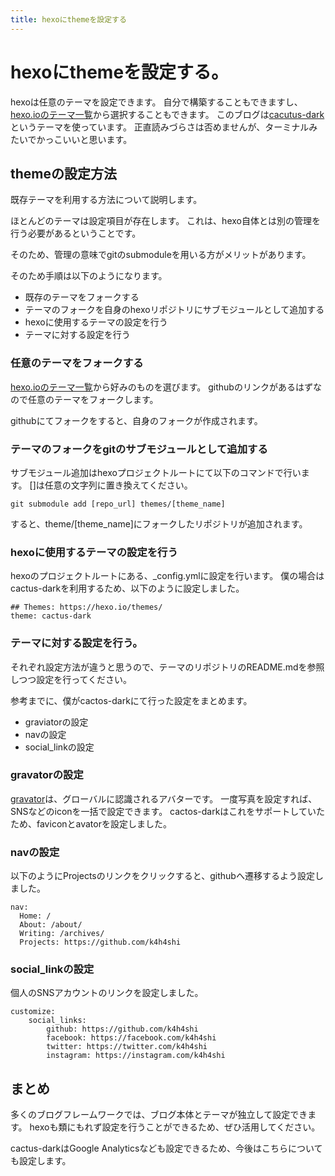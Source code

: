 ```yaml
---
title: hexoにthemeを設定する
---
```


# hexoにthemeを設定する。
hexoは任意のテーマを設定できます。
自分で構築することもできますし、[hexo.ioのテーマ一覧](https://hexo.io/themes/)から選択することもできます。
このブログは[cacutus-dark](https://probberechts.github.io/cactus-dark/)というテーマを使っています。
正直読みづらさは否めませんが、ターミナルみたいでかっこいいと思います。

## themeの設定方法
既存テーマを利用する方法について説明します。

ほとんどのテーマは設定項目が存在します。
これは、hexo自体とは別の管理を行う必要があるということです。

そのため、管理の意味でgitのsubmoduleを用いる方がメリットがあります。

そのため手順は以下のようになります。

- 既存のテーマをフォークする
- テーマのフォークを自身のhexoリポジトリにサブモジュールとして追加する
- hexoに使用するテーマの設定を行う
- テーマに対する設定を行う

### 任意のテーマをフォークする
[hexo.ioのテーマ一覧](https://hexo.io/themes/)から好みのものを選びます。
githubのリンクがあるはずなので任意のテーマをフォークします。

githubにてフォークをすると、自身のフォークが作成されます。


### テーマのフォークをgitのサブモジュールとして追加する
サブモジュール追加はhexoプロジェクトルートにて以下のコマンドで行います。
[]は任意の文字列に置き換えてください。

```
git submodule add [repo_url] themes/[theme_name]
```

すると、theme/[theme\_name]にフォークしたリポジトリが追加されます。

### hexoに使用するテーマの設定を行う
hexoのプロジェクトルートにある、\_config.ymlに設定を行います。
僕の場合はcactus-darkを利用するため、以下のように設定しました。

```
## Themes: https://hexo.io/themes/
theme: cactus-dark
```

### テーマに対する設定を行う。
それぞれ設定方法が違うと思うので、テーマのリポジトリのREADME.mdを参照しつつ設定を行ってください。

参考までに、僕がcactos-darkにて行った設定をまとめます。

- graviatorの設定
- navの設定
- social\_linkの設定

### gravatorの設定
[gravator](https://ja.gravatar.com/)は、グローバルに認識されるアバターです。
一度写真を設定すれば、SNSなどのiconを一括で設定できます。
cactos-darkはこれをサポートしていたため、faviconとavatorを設定しました。

### navの設定
以下のようにProjectsのリンクをクリックすると、githubへ遷移するよう設定しました。

```
nav:
  Home: /
  About: /about/
  Writing: /archives/
  Projects: https://github.com/k4h4shi
```

### social\_linkの設定
個人のSNSアカウントのリンクを設定しました。

```
customize:
    social_links:
        github: https://github.com/k4h4shi
        facebook: https://facebook.com/k4h4shi
        twitter: https://twitter.com/k4h4shi
        instagram: https://instagram.com/k4h4shi

```

## まとめ
多くのブログフレームワークでは、ブログ本体とテーマが独立して設定できます。
hexoも類にもれず設定を行うことができるため、ぜひ活用してください。

cactus-darkはGoogle Analyticsなども設定できるため、今後はこちらについても設定します。
